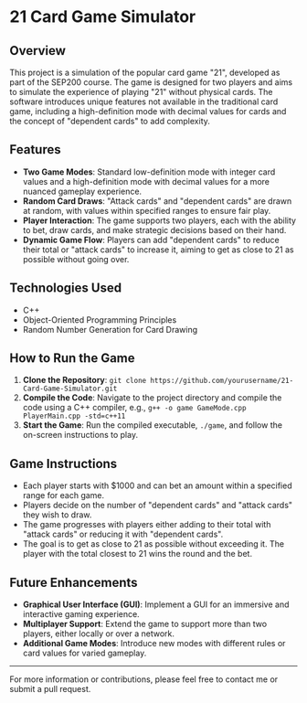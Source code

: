 # 21 Card Game Simulator

## Overview
This project is a simulation of the popular card game "21", developed as part of the SEP200 course. The game is designed for two players and aims to simulate the experience of playing "21" without physical cards. The software introduces unique features not available in the traditional card game, including a high-definition mode with decimal values for cards and the concept of "dependent cards" to add complexity.

## Features
- **Two Game Modes**: Standard low-definition mode with integer card values and a high-definition mode with decimal values for a more nuanced gameplay experience.
- **Random Card Draws**: "Attack cards" and "dependent cards" are drawn at random, with values within specified ranges to ensure fair play.
- **Player Interaction**: The game supports two players, each with the ability to bet, draw cards, and make strategic decisions based on their hand.
- **Dynamic Game Flow**: Players can add "dependent cards" to reduce their total or "attack cards" to increase it, aiming to get as close to 21 as possible without going over.

## Technologies Used
- C++
- Object-Oriented Programming Principles
- Random Number Generation for Card Drawing

## How to Run the Game
1. **Clone the Repository**: `git clone https://github.com/yourusername/21-Card-Game-Simulator.git`
2. **Compile the Code**: Navigate to the project directory and compile the code using a C++ compiler, e.g., `g++ -o game GameMode.cpp PlayerMain.cpp -std=c++11`
3. **Start the Game**: Run the compiled executable, `./game`, and follow the on-screen instructions to play.

## Game Instructions
- Each player starts with $1000 and can bet an amount within a specified range for each game.
- Players decide on the number of "dependent cards" and "attack cards" they wish to draw.
- The game progresses with players either adding to their total with "attack cards" or reducing it with "dependent cards".
- The goal is to get as close to 21 as possible without exceeding it. The player with the total closest to 21 wins the round and the bet.

## Future Enhancements
- **Graphical User Interface (GUI)**: Implement a GUI for an immersive and interactive gaming experience.
- **Multiplayer Support**: Extend the game to support more than two players, either locally or over a network.
- **Additional Game Modes**: Introduce new modes with different rules or card values for varied gameplay.

---

For more information or contributions, please feel free to contact me or submit a pull request.


